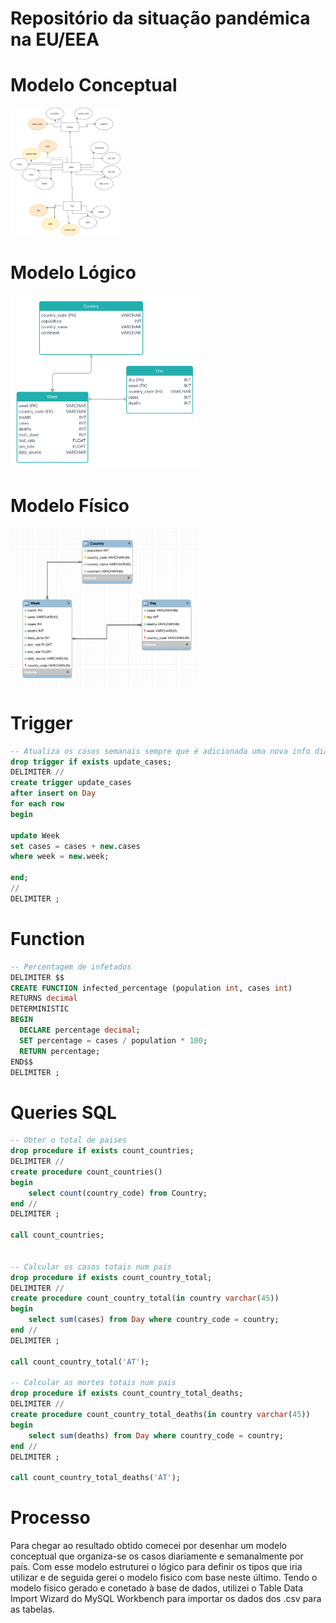 # Repositório da situação pandémica na EU/EEA

# Modelo Conceptual

<img src="./assets/conceptual_model.png" width="35%">

# Modelo Lógico

<img src="./assets/logic_model.png" width="60%">

# Modelo Físico

<img src="./assets/physical_model.png" width="60%">

# Trigger

```sql
-- Atualiza os casos semanais sempre que é adicionada uma nova info diária
drop trigger if exists update_cases;
DELIMITER //
create trigger update_cases
after insert on Day
for each row
begin

update Week
set cases = cases + new.cases
where week = new.week;

end;
//
DELIMITER ;
```

# Function

```sql
-- Percentagem de infetados
DELIMITER $$
CREATE FUNCTION infected_percentage (population int, cases int) 
RETURNS decimal
DETERMINISTIC
BEGIN 
  DECLARE percentage decimal;
  SET percentage = cases / population * 100;
  RETURN percentage;
END$$
DELIMITER ;
```

# Queries SQL

```sql
-- Obter o total de paises
drop procedure if exists count_countries;
DELIMITER //
create procedure count_countries()
begin
	select count(country_code) from Country;
end //
DELIMITER ;

call count_countries;


-- Calcular os casos totais num pais
drop procedure if exists count_country_total;
DELIMITER //
create procedure count_country_total(in country varchar(45))
begin
	select sum(cases) from Day where country_code = country;
end //
DELIMITER ;

call count_country_total('AT');

-- Calcular as mortes totais num pais
drop procedure if exists count_country_total_deaths;
DELIMITER //
create procedure count_country_total_deaths(in country varchar(45))
begin
	select sum(deaths) from Day where country_code = country;
end //
DELIMITER ;

call count_country_total_deaths('AT');
```

# Processo

Para chegar ao resultado obtido comecei por desenhar um modelo conceptual que
organiza-se os casos diariamente e semanalmente por país. Com esse modelo
estruturei o lógico para definir os tipos que iria utilizar e de seguida
gerei o modelo fisico com base neste último.
Tendo o modelo fisico gerado e conetado à base de dados, utilizei o Table Data
Import Wizard do MySQL Workbench para importar os dados dos .csv para as tabelas.